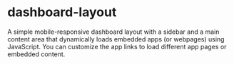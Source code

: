 # dashboard-layout
A simple mobile-responsive dashboard layout with a sidebar and a main content area that dynamically loads embedded apps (or webpages) using JavaScript. You can customize the app links to load different app pages or embedded content.
